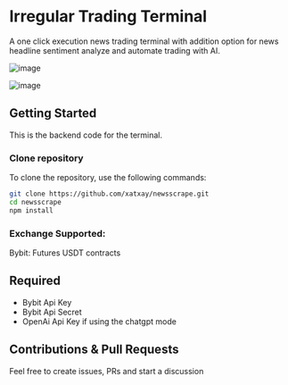 # Irregular Trading Terminal

A one click execution news trading terminal with addition option for news headline sentiment analyze and automate trading with AI.

![image](https://github.com/xatxay/newsscrape/assets/29783278/ce4cdbe5-363b-4e67-9399-67074c3f8232)

![image](https://github.com/xatxay/newsscrape/assets/29783278/bca8a643-5fc7-4df1-84f5-efa4a1826e96)

## Getting Started

This is the backend code for the terminal.

### Clone repository

To clone the repository, use the following commands:

```sh
git clone https://github.com/xatxay/newsscrape.git
cd newsscrape
npm install
```

### Exchange Supported:

Bybit: Futures USDT contracts

## Required

- Bybit Api Key
- Bybit Api Secret
- OpenAi Api Key if using the chatgpt mode

## Contributions & Pull Requests

Feel free to create issues, PRs and start a discussion
